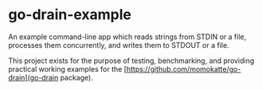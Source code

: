 
# go-drain-example

An example command-line app which reads strings from STDIN or a file, processes them concurrently, and writes 
them to STDOUT or a file.

This project exists for the purpose of testing, benchmarking, and providing practical working examples for the [https://github.com/momokatte/go-drain](go-drain package).
